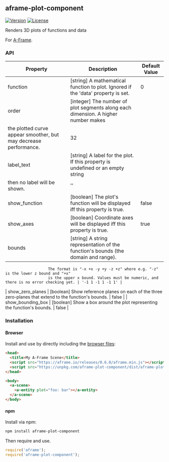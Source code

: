 ## aframe-plot-component

[![Version](http://img.shields.io/npm/v/aframe-plot-component.svg?style=flat-square)](https://npmjs.org/package/aframe-plot-component)
[![License](http://img.shields.io/npm/l/aframe-plot-component.svg?style=flat-square)](https://npmjs.org/package/aframe-plot-component)

Renders 3D plots of functions and data

For [A-Frame](https://aframe.io).

### API

| Property           | Description                                                                       | Default Value    |
| ------------------ | --------------------------------------------------------------------------------- | ---------------- |
| function           | [string] A mathematical function to plot. Ignored if the 'data' property is set.  | 0                |
| order              | [integer] The number of plot segments along each dimension. A higher number makes
                        the plotted curve appear smoother, but may decrease performance.                 | 32               |
| label_text         | [string] A label for the plot. If this property is undefined or an empty string
                        then no label will be shown.                                                     | ''               |
| show_function      | [boolean] The plot's function will be displayed iff this property is true.        | false            |
| show_axes          | [boolean] Coordinate axes will be displayed iff this property is true.            | true             |
| bounds             | [string] A string representation of the function's bounds (the domain and range).
                       The format is "-x +x -y +y -z +z" where e.g. "-z" is the lower z bound and "+x"
                       is the upper x bound. Values must be numeric, and there is no error checking yet. | '-1 1 -1 1 -1 1' |
| show_zero_planes   | [boolean] Show reference planes on each of the three zero-planes that extend to
                       the function's bounds.                                                            | false            |
| show_bounding_box  | [boolean] Show a box around the plot representing the function's bounds.          | false            |

### Installation

#### Browser

Install and use by directly including the [browser files](dist):

```html
<head>
  <title>My A-Frame Scene</title>
  <script src="https://aframe.io/releases/0.6.0/aframe.min.js"></script>
  <script src="https://unpkg.com/aframe-plot-component/dist/aframe-plot-component.min.js"></script>
</head>

<body>
  <a-scene>
    <a-entity plot="foo: bar"></a-entity>
  </a-scene>
</body>
```

<!-- If component is accepted to the Registry, uncomment this. -->
<!--
Or with [angle](https://npmjs.com/package/angle/), you can install the proper
version of the component straight into your HTML file, respective to your
version of A-Frame:

```sh
angle install aframe-plot-component
```
-->

#### npm

Install via npm:

```bash
npm install aframe-plot-component
```

Then require and use.

```js
require('aframe');
require('aframe-plot-component');
```
